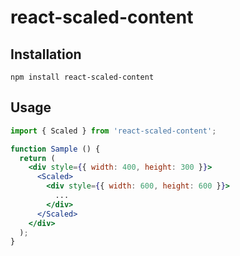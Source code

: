 # react-scaled-content

## Installation

```
npm install react-scaled-content
```

## Usage

```jsx
import { Scaled } from 'react-scaled-content';

function Sample () {
  return (
    <div style={{ width: 400, height: 300 }}>
      <Scaled>
        <div style={{ width: 600, height: 600 }}>
          ...
        </div>
      </Scaled>
    </div>  
  );
}
```
